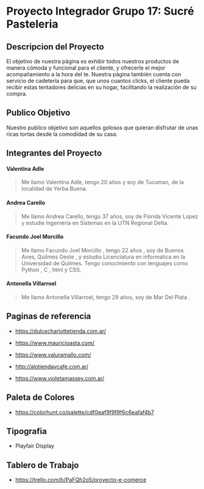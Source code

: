 # Proyecto Integrador Grupo 17: Sucré Pasteleria #       
## Descripcion del Proyecto ##
El objetivo de nuestra página es exhibir todos nuestros productos de manera cómoda y funcional para el cliente, y ofrecerle el mejor acompañamiento a la hora del te. Nuestra página también cuenta con servicio de cadetería para que, que unos cuantos clicks, el cliente pueda recibir estas tentadores delicias en su hogar, facilitando la realización de su compra.
 
## Publico Objetivo ##
Nuestro publico objetivo son aquellos golosos que quieran disfrutar de unas ricas tortas desde la comodidad de su casa.

## Integrantes del Proyecto ##
#### Valentina Adle ####
> Me llamo Valentina Adle, tengo 20 años y soy de Tucuman, de la localidad de Yerba Buena.
#### Andrea Carello ####
> Me llamo Andrea Carello, tengo 37 años, soy de Florida Vicente Lopez y estudie Ingenieria en Sistemas en la UTN Regional Delta.
#### Facundo Joel Morcillo ####
> Me llamo Facundo Joel Morcillo , tengo 22 años , soy de Buenos Aires,  Quilmes Oeste , y estudio
Licenciatura en informatica en la Universidad de Quilmes. Tengo conocimiento con lenguajes como Python , C , html y CSS.
#### Antonella Villarroel ####
> Me llamo Antonella Villarroel, tengo 29 años, soy de Mar Del Plata .

## Paginas de referencia ##

- https://dulcecharlottetienda.com.ar/

- https://www.mauricioasta.com/

- https://www.valuramallo.com/

- http://alotiendaycafe.com.ar/

- https://www.violetamassey.com.ar/

## Paleta de Colores ##

- https://colorhunt.co/palette/cdf0eaf9f9f9f6c6eafaf4b7

## Tipografia ##

- Playfair Display

## Tablero de Trabajo ##

- https://trello.com/b/PaFQh2o5/proyecto-e-comerce







